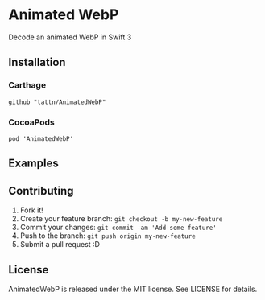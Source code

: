 # Animated WebP
Decode an animated WebP in Swift 3

## Installation

### Carthage

```
github "tattn/AnimatedWebP"
```

### CocoaPods

```
pod 'AnimatedWebP'
```

## Examples


## Contributing

1. Fork it!
2. Create your feature branch: `git checkout -b my-new-feature`
3. Commit your changes: `git commit -am 'Add some feature'`
4. Push to the branch: `git push origin my-new-feature`
5. Submit a pull request :D

## License

AnimatedWebP is released under the MIT license. See LICENSE for details.
